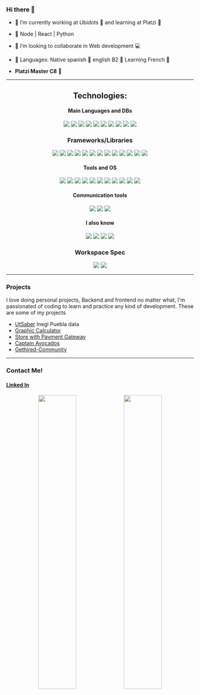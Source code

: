 


### Hi there 👋
- 🌱 I’m currently working at Ubidots 💙 and learning at Platzi 💚  

- 🤯  Node | React | Python 
 
- 👯 I’m looking to collaborate in Web development 💻

- 🧑 Languages: Native spanish 🌮 english B2 🐒 Learning French 🧠



- **Platzi Master C8** 💚
<!--
**Run19/Run19** is a ✨ _special_ ✨ repository because its `README.md` (this file) appears on your GitHub profile.
-->


___

<div align="center">
 <h2> Technologies:</h2>
</div>

<div align="center">

#### Main Languages and DBs
![](https://img.shields.io/badge/JavaScript-323330?style=for-the-badge&logo=javascript&logoColor=F7DF1E)
![](https://img.shields.io/badge/TypeScript-007ACC?style=for-the-badge&logo=typescript&logoColor=white)
![](https://img.shields.io/badge/Python-FFD43B?style=for-the-badge&logo=python&logoColor=darkgreen)
![](https://img.shields.io/badge/HTML5-E34F26?style=for-the-badge&logo=html5&logoColor=white)
![](https://img.shields.io/badge/CSS3-1572B6?style=for-the-badge&logo=css3&logoColor=white)
![](https://img.shields.io/badge/MySQL-00000F?style=for-the-badge&logo=mysql&logoColor=white)
![](https://img.shields.io/badge/PostgreSQL-316192?style=for-the-badge&logo=postgresql&logoColor=white)
![](https://img.shields.io/badge/MongoDB-4EA94B?style=for-the-badge&logo=mongodb&logoColor=white)
![](https://img.shields.io/badge/MariaDB-003545?style=for-the-badge&logo=mariadb&logoColor=white)
![](https://img.shields.io/badge/PHP-777BB4?style=for-the-badge&logo=php&logoColor=white)

### Frameworks/Libraries
![](https://img.shields.io/badge/React-20232A?style=for-the-badge&logo=react&logoColor=61DAFB)
![](https://img.shields.io/badge/React_Router-CA4245?style=for-the-badge&logo=react-router&logoColor=white) 
![](https://img.shields.io/badge/Redux-593D88?style=for-the-badge&logo=redux&logoColor=white)
![](https://img.shields.io/badge/next.js-000000?style=for-the-badge&logo=nextdotjs&logoColor=white)
![](https://img.shields.io/badge/Tailwind_CSS-38B2AC?style=for-the-badge&logo=tailwind-css&logoColor=white)
![](https://img.shields.io/badge/Bootstrap-563D7C?style=for-the-badge&logo=bootstrap&logoColor=white)
![](https://img.shields.io/badge/styled--components-DB7093?style=for-the-badge&logo=styled-components&logoColor=white)
![](https://img.shields.io/badge/Sass-CC6699?style=for-the-badge&logo=sass&logoColor=white)
![](https://img.shields.io/badge/Node.js-339933?style=for-the-badge&logo=nodedotjs&logoColor=white)
![](https://img.shields.io/badge/Express.js-000000?style=for-the-badge&logo=express&logoColor=white)
![](https://img.shields.io/badge/Laravel-FF2D20?style=for-the-badge&logo=laravel&logoColor=white)
![](https://img.shields.io/badge/chai-A30701?style=for-the-badge&logo=chai&logoColor=white)
![](https://img.shields.io/badge/Mocha-8D6748?style=for-the-badge&logo=Mocha&logoColor=white)
 
 
 ####  Tools and OS
![](https://img.shields.io/badge/npm-CB3837?style=for-the-badge&logo=npm&logoColor=white)
![](https://img.shields.io/badge/Docker-2CA5E0?style=for-the-badge&logo=docker&logoColor=white)
![](https://img.shields.io/badge/Git-F05032?style=for-the-badge&logo=git&logoColor=white)
![](https://img.shields.io/badge/Postman-FF6C37?style=for-the-badge&logo=Postman&logoColor=white)
![](https://img.shields.io/badge/Insomnia-5849be?style=for-the-badge&logo=Insomnia&logoColor=white)
![](https://img.shields.io/badge/Heroku-430098?style=for-the-badge&logo=heroku&logoColor=white)
![](https://img.shields.io/badge/Visual_Studio_Code-0078D4?style=for-the-badge&logo=visual%20studio%20code&logoColor=white)
![](https://img.shields.io/badge/IntelliJIDEA-000000.svg?style=for-the-badge&logo=intellij-idea&logoColor=white)
![](https://img.shields.io/badge/Linux-FCC624?style=for-the-badge&logo=linux&logoColor=black)
![](https://img.shields.io/badge/Ubuntu-E95420?style=for-the-badge&logo=ubuntu&logoColor=white)
![](https://img.shields.io/badge/Webpack-8DD6F9?style=for-the-badge&logo=Webpack&logoColor=white)


#### Communication tools
![](https://img.shields.io/badge/Trello-0052CC?style=for-the-badge&logo=trello&logoColor=white)
![](https://img.shields.io/badge/Notion-000000?style=for-the-badge&logo=notion&logoColor=white)
![](https://img.shields.io/badge/Slack-4A154B?style=for-the-badge&logo=slack&logoColor=white)



#### I also know
![](https://img.shields.io/badge/Unity-100000?style=for-the-badge&logo=unity&logoColor=white)
![](https://img.shields.io/badge/Java-ED8B00?style=for-the-badge&logo=java&logoColor=white)
![](https://img.shields.io/badge/C%23-239120?style=for-the-badge&logo=c-sharp&logoColor=white)
![](https://img.shields.io/badge/Figma-F24E1E?style=for-the-badge&logo=figma&logoColor=white)
 
 
### Workspace Spec
![](https://img.shields.io/badge/NVIDIA-GTX1660s-76B900?style=for-the-badge&logo=nvidia&logoColor=white)
![](https://img.shields.io/badge/Intel-Core_i7_9th-0071C5?style=for-the-badge&logo=intel&logoColor=white)



</div>

___ 

### Projects

I love doing personal projects, Backend and frontend no matter what, I'm passionated of coding to learn and practice any kind of development. These are some of my projects

- [UtSaber](http://damp-hollows-15379.herokuapp.com/) Inegi Puebla data
- [Graphic Calculator](https://captainrun.github.io/Graphic-Calculator/)  
- [Store with Payment Gateway](https://github.com/captainrun/store-payments-integration)
- [Captain Avocados](https://captain-avocados.vercel.app/)
- [Gethired-Community](https://gethired-community-c8.vercel.app/)


___

### Contact Me!


#### [Linked In](https://www.linkedin.com/in/ricardo-rito-anguiano-9362801b0/)


<div align="center">
 <img src="https://github-readme-stats.vercel.app/api?username=ricrdra&show_icons=true&theme=dracula" width="45%">
<img src="https://github-readme-streak-stats.herokuapp.com/?user=ricrdra&theme=dracula" width="45%">
</div>


